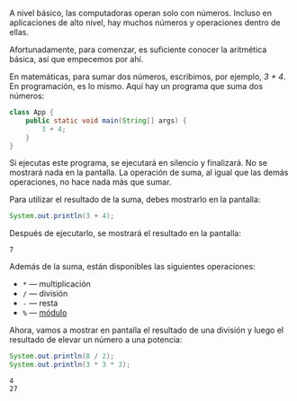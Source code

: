 A nivel básico, las computadoras operan solo con números. Incluso en aplicaciones de alto nivel, hay muchos números y operaciones dentro de ellas.

Afortunadamente, para comenzar, es suficiente conocer la aritmética básica, así que empecemos por ahí.

En matemáticas, para sumar dos números, escribimos, por ejemplo, *3 + 4*. En programación, es lo mismo. Aquí hay un programa que suma dos números:

```java
class App {
    public static void main(String[] args) {
        3 + 4;
    }
}
```

Si ejecutas este programa, se ejecutará en silencio y finalizará. No se mostrará nada en la pantalla. La operación de suma, al igual que las demás operaciones, no hace nada más que sumar.

Para utilizar el resultado de la suma, debes mostrarlo en la pantalla:

```java
System.out.println(3 + 4);
```

Después de ejecutarlo, se mostrará el resultado en la pantalla:

```text
7
```

Además de la suma, están disponibles las siguientes operaciones:

* `*` — multiplicación
* `/` — división
* `-` — resta
* `%` — [módulo](https://es.wikipedia.org/wiki/Operaci%C3%B3n_m%C3%B3dulo)

Ahora, vamos a mostrar en pantalla el resultado de una división y luego el resultado de elevar un número a una potencia:

```java
System.out.println(8 / 2);
System.out.println(3 * 3 * 3);
```

```text
4
27
```

